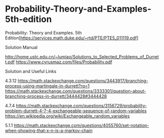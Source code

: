 # Probability-Theory-and-Examples-5th-edition

Probability: Theory and Examples. 5th Edition[https://services.math.duke.edu/~rtd/PTE/PTE5_011119.pdf]


Solution Manual

http://home.ustc.edu.cn/~lumiao/Solutions_to_Selected_Problems_of_Durrett.pdf
https://www.cyrusmaz.com/files/Probability.pdf

Solution and Useful Links




4.3.12
https://math.stackexchange.com/questions/3443917/branching-process-using-martingale-in-durrett?rq=1
https://math.stackexchange.com/questions/3333301/question-about-branching-process-in-durrett/3444428#3444428



4.7.4
https://math.stackexchange.com/questions/3156729/probability-problem-durrett-4-7-4-exchangeable-sequence-of-random-variables
https://en.wikipedia.org/wiki/Exchangeable_random_variables


5.1.1
https://math.stackexchange.com/questions/4055760/set-notation-when-showing-that-x-n-is-a-markov-chain
